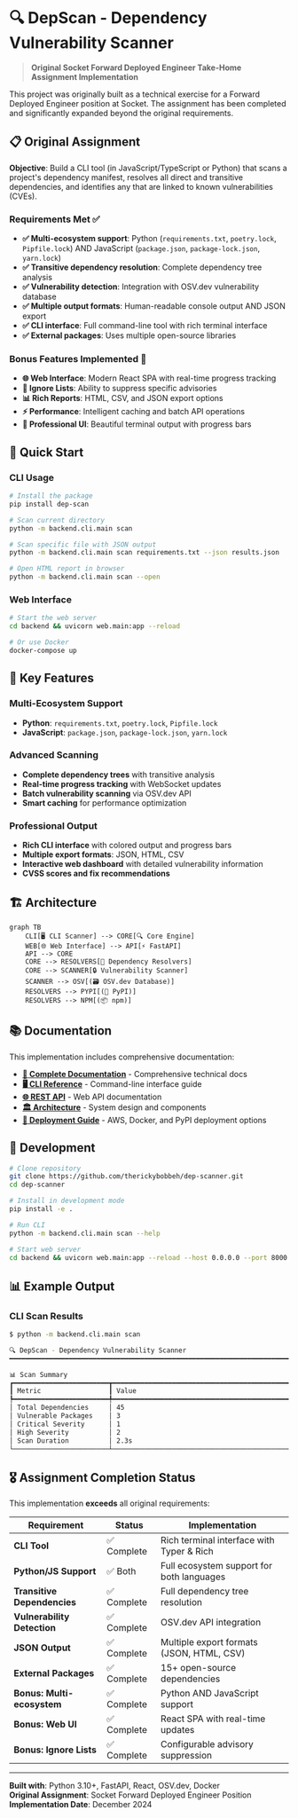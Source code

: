 # 🔍 DepScan - Dependency Vulnerability Scanner

> **Original Socket Forward Deployed Engineer Take-Home Assignment Implementation**

This project was originally built as a technical exercise for a Forward Deployed Engineer position at Socket. The assignment has been completed and significantly expanded beyond the original requirements.

## 📋 Original Assignment

**Objective**: Build a CLI tool (in JavaScript/TypeScript or Python) that scans a project's dependency manifest, resolves all direct and transitive dependencies, and identifies any that are linked to known vulnerabilities (CVEs).

### Requirements Met ✅

- **✅ Multi-ecosystem support**: Python (`requirements.txt`, `poetry.lock`, `Pipfile.lock`) AND JavaScript (`package.json`, `package-lock.json`, `yarn.lock`)
- **✅ Transitive dependency resolution**: Complete dependency tree analysis
- **✅ Vulnerability detection**: Integration with OSV.dev vulnerability database
- **✅ Multiple output formats**: Human-readable console output AND JSON export
- **✅ CLI interface**: Full command-line tool with rich terminal interface
- **✅ External packages**: Uses multiple open-source libraries

### Bonus Features Implemented 🎯

- **🌐 Web Interface**: Modern React SPA with real-time progress tracking
- **🚫 Ignore Lists**: Ability to suppress specific advisories
- **📊 Rich Reports**: HTML, CSV, and JSON export options
- **⚡ Performance**: Intelligent caching and batch API operations
- **🎨 Professional UI**: Beautiful terminal output with progress bars

## 🚀 Quick Start

### CLI Usage

```bash
# Install the package
pip install dep-scan

# Scan current directory
python -m backend.cli.main scan

# Scan specific file with JSON output
python -m backend.cli.main scan requirements.txt --json results.json

# Open HTML report in browser
python -m backend.cli.main scan --open
```

### Web Interface

```bash
# Start the web server
cd backend && uvicorn web.main:app --reload

# Or use Docker
docker-compose up
```

## 🎯 Key Features

### **Multi-Ecosystem Support**
- **Python**: `requirements.txt`, `poetry.lock`, `Pipfile.lock`  
- **JavaScript**: `package.json`, `package-lock.json`, `yarn.lock`

### **Advanced Scanning**
- **Complete dependency trees** with transitive analysis
- **Real-time progress tracking** with WebSocket updates
- **Batch vulnerability scanning** via OSV.dev API
- **Smart caching** for performance optimization

### **Professional Output**
- **Rich CLI interface** with colored output and progress bars
- **Multiple export formats**: JSON, HTML, CSV
- **Interactive web dashboard** with detailed vulnerability information
- **CVSS scores and fix recommendations**

## 🏗️ Architecture

```mermaid
graph TB
    CLI[🖥️ CLI Scanner] --> CORE[🔍 Core Engine]
    WEB[🌐 Web Interface] --> API[⚡ FastAPI]
    API --> CORE
    CORE --> RESOLVERS[🧩 Dependency Resolvers]
    CORE --> SCANNER[🔒 Vulnerability Scanner]
    SCANNER --> OSV[(🗃️ OSV.dev Database)]
    RESOLVERS --> PYPI[(🐍 PyPI)]
    RESOLVERS --> NPM[(📦 npm)]
```

## 📚 Documentation

This implementation includes comprehensive documentation:

- **[📖 Complete Documentation](documentation/README.md)** - Comprehensive technical docs
- **[🖥️ CLI Reference](documentation/api/cli-interface.md)** - Command-line interface guide  
- **[🌐 REST API](documentation/api/rest-api.md)** - Web API documentation
- **[🏛️ Architecture](documentation/architecture/system-overview.md)** - System design and components
- **[🚀 Deployment Guide](DEPLOYMENT.md)** - AWS, Docker, and PyPI deployment options

## 🔧 Development

```bash
# Clone repository
git clone https://github.com/therickybobbeh/dep-scanner.git
cd dep-scanner

# Install in development mode
pip install -e .

# Run CLI
python -m backend.cli.main scan --help

# Start web server
cd backend && uvicorn web.main:app --reload --host 0.0.0.0 --port 8000
```

## 📊 Example Output

### CLI Scan Results
```bash
$ python -m backend.cli.main scan

🔍 DepScan - Dependency Vulnerability Scanner
━━━━━━━━━━━━━━━━━━━━━━━━━━━━━━━━━━━━━━━━━━━━━━━━━━━━━━━━━━━━━━━━━━━━━━━━━━━━━━━━━━━━━━━━━━━━

📊 Scan Summary
┏━━━━━━━━━━━━━━━━━━━━━━━━┳━━━━━━━━━━━━━━━━━━━━━━━━━━━━━━━━━━━━━━━━━━━━━━━━━━━━━━━━━━━━━━━━━━━━━━━━━━━━━━━━━━━━━━━━━━━━┓
┃ Metric                 ┃ Value                                                                                    ┃
┡━━━━━━━━━━━━━━━━━━━━━━━━╇━━━━━━━━━━━━━━━━━━━━━━━━━━━━━━━━━━━━━━━━━━━━━━━━━━━━━━━━━━━━━━━━━━━━━━━━━━━━━━━━━━━━━━━━━━━━┩
│ Total Dependencies     │ 45                                                                                       │
│ Vulnerable Packages    │ 3                                                                                        │
│ Critical Severity      │ 1                                                                                        │
│ High Severity          │ 2                                                                                        │
│ Scan Duration          │ 2.3s                                                                                     │
└────────────────────────┴──────────────────────────────────────────────────────────────────────────────────────────────┘
```

## 🎖️ Assignment Completion Status

This implementation **exceeds** all original requirements:

| Requirement | Status | Implementation |
|-------------|--------|----------------|
| **CLI Tool** | ✅ Complete | Rich terminal interface with Typer & Rich |
| **Python/JS Support** | ✅ Both | Full ecosystem support for both languages |
| **Transitive Dependencies** | ✅ Complete | Full dependency tree resolution |
| **Vulnerability Detection** | ✅ Complete | OSV.dev API integration |
| **JSON Output** | ✅ Complete | Multiple export formats (JSON, HTML, CSV) |
| **External Packages** | ✅ Complete | 15+ open-source dependencies |
| **Bonus: Multi-ecosystem** | ✅ Complete | Python AND JavaScript support |
| **Bonus: Web UI** | ✅ Complete | React SPA with real-time updates |
| **Bonus: Ignore Lists** | ✅ Complete | Configurable advisory suppression |

---

**Built with**: Python 3.10+, FastAPI, React, OSV.dev, Docker  
**Original Assignment**: Socket Forward Deployed Engineer Position  
**Implementation Date**: December 2024